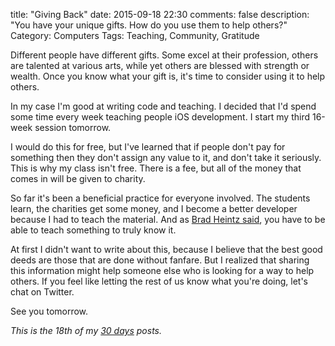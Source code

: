 title: "Giving Back"
date: 2015-09-18 22:30
comments: false
description: "You have your unique gifts. How do you use them to help others?"
Category: Computers
Tags: Teaching, Community, Gratitude

Different people have different gifts. Some excel at their profession, others are talented at various arts, while yet others are blessed with strength or wealth. Once you know what your gift is, it's time to consider using it to help others.

<!-- more -->

In my case I'm good at writing code and teaching. I decided that I'd spend some time every week teaching people iOS development. I start my third 16-week session tomorrow. 

I would do this for free, but I've learned that if people don't pay for something then they don't assign any value to it, and don't take it seriously. This is why my class isn't free. There is a fee, but all of the money that comes in will be given to charity. 

So far it's been a beneficial practice for everyone involved. The students learn, the charities get some money, and I become a better developer because I had to teach the material. And as [Brad Heintz said][1], you have to be able to teach something to truly know it.

At first I didn't want to write about this, because I believe that the best good deeds are those that are done without fanfare. But I realized that sharing this information might help someone else who is looking for a way to help others. If you feel like letting the rest of us know what you're doing, let's chat on Twitter.

See you tomorrow.

_This is the 18th of my [30 days][] posts._

[30 days]: /2015/08/31/30-days/
[1]: http://www.bradheintz.com/no1thing/2015/09/10/september-writing-challenge-post-10-if-you-cant-teach-it-you-dont-know-it/
